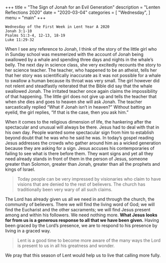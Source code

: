 +++
title = "The Sign of Jonah for an Evil Generation"
description = "Lenten Reflections 2020"
date = "2020-03-04"
categories = [
    "Wednesday",
]
menu = "main"
+++

```
Wednesday of the First Week in Lent Year A 2020                          
Jonah 3:1-10     
Psalms 51:3-4, 12-13, 18-19           
Luke 11:29-32
```

When I see any reference to Jonah, I think of the story of the little girl who in Sunday school was mesmerized with the account of Jonah being swallowed by a whale and spending three days and nights in the whale’s belly. The next day in science class, she very excitedly recounts the story to her science teacher. The teacher, who happened to be an atheist, tells her that her story was scientifically inaccurate as it was not possible for a whale to swallow a human because its throat was very small. The girl however did not relent and steadfastly reiterated that the Bible did say that the whale swallowed Jonah. The irritated teacher once again claims the impossibility of that happening. The little girl does not give up and tells the teacher that when she dies and goes to heaven she will ask Jonah. The teacher sarcastically replied “What if Jonah isn’t in heaven?” Without batting an eyelid, the girl replies, “If that is the case, then you ask him.” 
   
When it comes to the religious dimension of life, the hankering after the spectacular and unusual will always be there. Jesus had to deal with that in his own day. People wanted some spectacular sign from him to establish beyond doubt that he was who he said he was. In today’s gospel reading Jesus addresses the crowds who gather around him as a wicked generation because they are asking for a sign. Jesus accuses his contemporaries of failing to see what is there before them. They want signs and yet all they need already stands in front of them in the person of Jesus, someone greater than Solomon, greater than Jonah, greater than all the prophets and kings of Israel. 

>Today people can be very impressed by visionaries who claim to have visions that are denied to the rest of believers. The church has traditionally been very wary of all such claims. 

The Lord has already given us all we need in and through the church, the community of believers. There we will find the living word of God; we will find the Eucharist and the other sacraments; we will find Jesus present among and within his followers. We need nothing more. **What Jesus looks for from us is a generous response to all that we have been given.** Having been graced by the Lord’s presence, we are to respond to his presence by living in a graced way.

>Lent is a good time to become more aware of the many ways the Lord is present to us in all his greatness and wonder.  

We pray that this season of Lent would help us to live that calling more fully.
